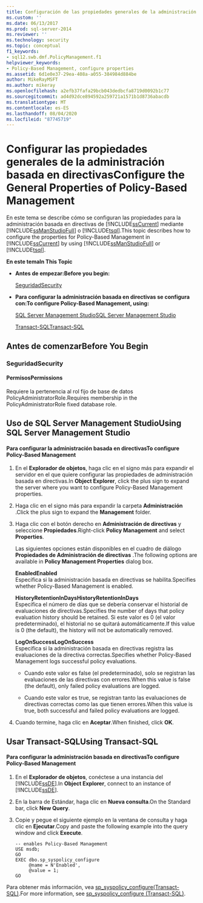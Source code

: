 ```yaml
---
title: Configuración de las propiedades generales de la administración basada en directivas | Microsoft Docs
ms.custom: ''
ms.date: 06/13/2017
ms.prod: sql-server-2014
ms.reviewer: ''
ms.technology: security
ms.topic: conceptual
f1_keywords:
- sql12.swb.dmf.PolicyManagement.f1
helpviewer_keywords:
- Policy-Based Management, configure properties
ms.assetid: 6d1e0e37-29ea-408a-a055-384984d884be
author: MikeRayMSFT
ms.author: mikeray
ms.openlocfilehash: a2efb37fafa29bcb043dedbcfa8719d0092b1c77
ms.sourcegitcommit: ad4d92dce894592a259721a1571b1d8736abacdb
ms.translationtype: MT
ms.contentlocale: es-ES
ms.lasthandoff: 08/04/2020
ms.locfileid: "87745719"
---
```

# <a name="configure-the-general-properties-of-policy-based-management"></a><span data-ttu-id="15c38-102">Configurar las propiedades generales de la administración basada en directivas</span><span class="sxs-lookup"><span data-stu-id="15c38-102">Configure the General Properties of Policy-Based Management</span></span>
  <span data-ttu-id="15c38-103">En este tema se describe cómo se configuran las propiedades para la administración basada en directivas de [!INCLUDE[ssCurrent](../../includes/sscurrent-md.md)] mediante [!INCLUDE[ssManStudioFull](../../includes/ssmanstudiofull-md.md)] o [!INCLUDE[tsql](../../includes/tsql-md.md)].</span><span class="sxs-lookup"><span data-stu-id="15c38-103">This topic describes how to configure the properties for Policy-Based Management in [!INCLUDE[ssCurrent](../../includes/sscurrent-md.md)] by using [!INCLUDE[ssManStudioFull](../../includes/ssmanstudiofull-md.md)] or [!INCLUDE[tsql](../../includes/tsql-md.md)].</span></span>  
  
 <span data-ttu-id="15c38-104">**En este tema**</span><span class="sxs-lookup"><span data-stu-id="15c38-104">**In This Topic**</span></span>  
  
-   <span data-ttu-id="15c38-105">**Antes de empezar:**</span><span class="sxs-lookup"><span data-stu-id="15c38-105">**Before you begin:**</span></span>  
  
     [<span data-ttu-id="15c38-106">Seguridad</span><span class="sxs-lookup"><span data-stu-id="15c38-106">Security</span></span>](#Security)  
  
-   <span data-ttu-id="15c38-107">**Para configurar la administración basada en directivas se configura con:**</span><span class="sxs-lookup"><span data-stu-id="15c38-107">**To configure Policy-Based Management, using:**</span></span>  
  
     [<span data-ttu-id="15c38-108">SQL Server Management Studio</span><span class="sxs-lookup"><span data-stu-id="15c38-108">SQL Server Management Studio</span></span>](#SSMSProcedure)  
  
     [<span data-ttu-id="15c38-109">Transact-SQL</span><span class="sxs-lookup"><span data-stu-id="15c38-109">Transact-SQL</span></span>](#TsqlProcedure)  
  
##  <a name="before-you-begin"></a><a name="BeforeYouBegin"></a> <span data-ttu-id="15c38-110">Antes de comenzar</span><span class="sxs-lookup"><span data-stu-id="15c38-110">Before You Begin</span></span>  
  
###  <a name="security"></a><a name="Security"></a> <span data-ttu-id="15c38-111">Seguridad</span><span class="sxs-lookup"><span data-stu-id="15c38-111">Security</span></span>  
  
####  <a name="permissions"></a><a name="Permissions"></a> <span data-ttu-id="15c38-112">Permisos</span><span class="sxs-lookup"><span data-stu-id="15c38-112">Permissions</span></span>  
 <span data-ttu-id="15c38-113">Requiere la pertenencia al rol fijo de base de datos PolicyAdministratorRole.</span><span class="sxs-lookup"><span data-stu-id="15c38-113">Requires membership in the PolicyAdministratorRole fixed database role.</span></span>  
  
##  <a name="using-sql-server-management-studio"></a><a name="SSMSProcedure"></a> <span data-ttu-id="15c38-114">Uso de SQL Server Management Studio</span><span class="sxs-lookup"><span data-stu-id="15c38-114">Using SQL Server Management Studio</span></span>  
  
#### <a name="to-configure-policy-based-management"></a><span data-ttu-id="15c38-115">Para configurar la administración basada en directivas</span><span class="sxs-lookup"><span data-stu-id="15c38-115">To configure Policy-Based Management</span></span>  
  
1.  <span data-ttu-id="15c38-116">En el **Explorador de objetos**, haga clic en el signo más para expandir el servidor en el que quiere configurar las propiedades de administración basada en directivas.</span><span class="sxs-lookup"><span data-stu-id="15c38-116">In **Object Explorer**, click the plus sign to expand the server where you want to configure Policy-Based Management properties.</span></span>  
  
2.  <span data-ttu-id="15c38-117">Haga clic en el signo más para expandir la carpeta **Administración** .</span><span class="sxs-lookup"><span data-stu-id="15c38-117">Click the plus sign to expand the **Management** folder.</span></span>  
  
3.  <span data-ttu-id="15c38-118">Haga clic con el botón derecho en **Administración de directivas** y seleccione **Propiedades**.</span><span class="sxs-lookup"><span data-stu-id="15c38-118">Right-click **Policy Management** and select **Properties**.</span></span>  
  
     <span data-ttu-id="15c38-119">Las siguientes opciones están disponibles en el cuadro de diálogo **Propiedades de Administración de directivas** .</span><span class="sxs-lookup"><span data-stu-id="15c38-119">The following options are available in **Policy Management Properties** dialog box.</span></span>  
  
     <span data-ttu-id="15c38-120">**Enabled**</span><span class="sxs-lookup"><span data-stu-id="15c38-120">**Enabled**</span></span>  
     <span data-ttu-id="15c38-121">Especifica si la administración basada en directivas se habilita.</span><span class="sxs-lookup"><span data-stu-id="15c38-121">Specifies whether Policy-Based Management is enabled.</span></span>  
  
     <span data-ttu-id="15c38-122">**HistoryRetentionInDays**</span><span class="sxs-lookup"><span data-stu-id="15c38-122">**HistoryRetentionInDays**</span></span>  
     <span data-ttu-id="15c38-123">Especifica el número de días que se debería conservar el historial de evaluaciones de directivas.</span><span class="sxs-lookup"><span data-stu-id="15c38-123">Specifies the number of days that policy evaluation history should be retained.</span></span> <span data-ttu-id="15c38-124">Si este valor es 0 (el valor predeterminado), el historial no se quitará automáticamente.</span><span class="sxs-lookup"><span data-stu-id="15c38-124">If this value is 0 (the default), the history will not be automatically removed.</span></span>  
  
     <span data-ttu-id="15c38-125">**LogOnSuccess**</span><span class="sxs-lookup"><span data-stu-id="15c38-125">**LogOnSuccess**</span></span>  
     <span data-ttu-id="15c38-126">Especifica si la administración basada en directivas registra las evaluaciones de la directiva correctas.</span><span class="sxs-lookup"><span data-stu-id="15c38-126">Specifies whether Policy-Based Management logs successful policy evaluations.</span></span>  
  
    -   <span data-ttu-id="15c38-127">Cuando este valor es false (el predeterminado), solo se registran las evaluaciones de las directivas con errores.</span><span class="sxs-lookup"><span data-stu-id="15c38-127">When this value is false (the default), only failed policy evaluations are logged.</span></span>  
  
    -   <span data-ttu-id="15c38-128">Cuando este valor es true, se registran tanto las evaluaciones de directivas correctas como las que tienen errores.</span><span class="sxs-lookup"><span data-stu-id="15c38-128">When this value is true, both successful and failed policy evaluations are logged.</span></span>  
  
4.  <span data-ttu-id="15c38-129">Cuando termine, haga clic en **Aceptar**.</span><span class="sxs-lookup"><span data-stu-id="15c38-129">When finished, click **OK**.</span></span>  
  
##  <a name="using-transact-sql"></a><a name="TsqlProcedure"></a> <span data-ttu-id="15c38-130">Usar Transact-SQL</span><span class="sxs-lookup"><span data-stu-id="15c38-130">Using Transact-SQL</span></span>  
  
#### <a name="to-configure-policy-based-management"></a><span data-ttu-id="15c38-131">Para configurar la administración basada en directivas</span><span class="sxs-lookup"><span data-stu-id="15c38-131">To configure Policy-Based Management</span></span>  
  
1.  <span data-ttu-id="15c38-132">En el **Explorador de objetos**, conéctese a una instancia del [!INCLUDE[ssDE](../../includes/ssde-md.md)].</span><span class="sxs-lookup"><span data-stu-id="15c38-132">In **Object Explorer**, connect to an instance of [!INCLUDE[ssDE](../../includes/ssde-md.md)].</span></span>  
  
2.  <span data-ttu-id="15c38-133">En la barra de Estándar, haga clic en **Nueva consulta**.</span><span class="sxs-lookup"><span data-stu-id="15c38-133">On the Standard bar, click **New Query**.</span></span>  
  
3.  <span data-ttu-id="15c38-134">Copie y pegue el siguiente ejemplo en la ventana de consulta y haga clic en **Ejecutar**.</span><span class="sxs-lookup"><span data-stu-id="15c38-134">Copy and paste the following example into the query window and click **Execute**.</span></span>  
  
    ```  
    -- enables Policy-Based Management   
    USE msdb;  
    GO  
    EXEC dbo.sp_syspolicy_configure   
         @name = N'Enabled',   
         @value = 1;  
    GO  
    ```  
  
 <span data-ttu-id="15c38-135">Para obtener más información, vea [sp_syspolicy_configure&#40;Transact-SQL&#41;](/sql/relational-databases/system-stored-procedures/sp-syspolicy-configure-transact-sql).</span><span class="sxs-lookup"><span data-stu-id="15c38-135">For more information, see [sp_syspolicy_configure &#40;Transact-SQL&#41;](/sql/relational-databases/system-stored-procedures/sp-syspolicy-configure-transact-sql).</span></span>  
  
  
